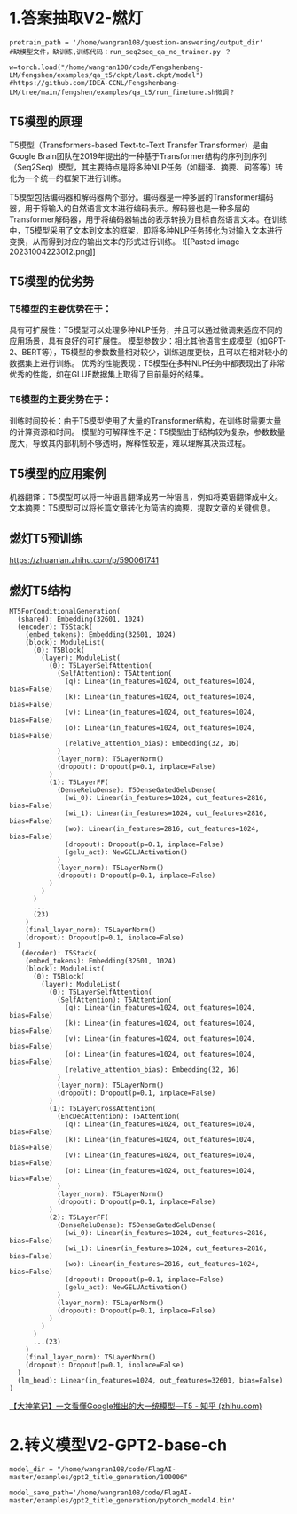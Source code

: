 # 1.答案抽取V2-燃灯
```
pretrain_path = '/home/wangran108/question-answering/output_dir'
#缺模型文件，缺训练,训练代码：run_seq2seq_qa_no_trainer.py ？

w=torch.load("/home/wangran108/code/Fengshenbang-LM/fengshen/examples/qa_t5/ckpt/last.ckpt/model")
#https://github.com/IDEA-CCNL/Fengshenbang-LM/tree/main/fengshen/examples/qa_t5/run_finetune.sh微调？
```
## T5模型的原理
T5模型（Transformers-based Text-to-Text Transfer Transformer）是由Google Brain团队在2019年提出的一种基于Transformer结构的序列到序列（Seq2Seq）模型，其主要特点是将多种NLP任务（如翻译、摘要、问答等）转化为一个统一的框架下进行训练。

T5模型包括编码器和解码器两个部分。编码器是一种多层的Transformer编码器，用于将输入的自然语言文本进行编码表示。解码器也是一种多层的Transformer解码器，用于将编码器输出的表示转换为目标自然语言文本。在训练中，T5模型采用了文本到文本的框架，即将多种NLP任务转化为对输入文本进行变换，从而得到对应的输出文本的形式进行训练。
![[Pasted image 20231004223012.png]]
## T5模型的优劣势
### T5模型的主要优势在于：
具有可扩展性：T5模型可以处理多种NLP任务，并且可以通过微调来适应不同的应用场景，具有良好的可扩展性。
模型参数少：相比其他语言生成模型（如GPT-2、BERT等），T5模型的参数数量相对较少，训练速度更快，且可以在相对较小的数据集上进行训练。
优秀的性能表现：T5模型在多种NLP任务中都表现出了非常优秀的性能，如在GLUE数据集上取得了目前最好的结果。
### T5模型的主要劣势在于：
训练时间较长：由于T5模型使用了大量的Transformer结构，在训练时需要大量的计算资源和时间。
模型的可解释性不足：T5模型由于结构较为复杂，参数数量庞大，导致其内部机制不够透明，解释性较差，难以理解其决策过程。
## T5模型的应用案例
机器翻译：T5模型可以将一种语言翻译成另一种语言，例如将英语翻译成中文。
文本摘要：T5模型可以将长篇文章转化为简洁的摘要，提取文章的关键信息。

## 燃灯T5预训练
https://zhuanlan.zhihu.com/p/590061741

## 燃灯T5结构
```
MT5ForConditionalGeneration(
  (shared): Embedding(32601, 1024)
  (encoder): T5Stack(
    (embed_tokens): Embedding(32601, 1024)
    (block): ModuleList(
      (0): T5Block(
        (layer): ModuleList(
          (0): T5LayerSelfAttention(
            (SelfAttention): T5Attention(
              (q): Linear(in_features=1024, out_features=1024, bias=False)
              (k): Linear(in_features=1024, out_features=1024, bias=False)
              (v): Linear(in_features=1024, out_features=1024, bias=False)
              (o): Linear(in_features=1024, out_features=1024, bias=False)
              (relative_attention_bias): Embedding(32, 16)
            )
            (layer_norm): T5LayerNorm()
            (dropout): Dropout(p=0.1, inplace=False)
          )
          (1): T5LayerFF(
            (DenseReluDense): T5DenseGatedGeluDense(
              (wi_0): Linear(in_features=1024, out_features=2816, bias=False)
              (wi_1): Linear(in_features=1024, out_features=2816, bias=False)
              (wo): Linear(in_features=2816, out_features=1024, bias=False)
              (dropout): Dropout(p=0.1, inplace=False)
              (gelu_act): NewGELUActivation()
            )
            (layer_norm): T5LayerNorm()
            (dropout): Dropout(p=0.1, inplace=False)
          )
        )
      )
      ...
      (23)
    )
    (final_layer_norm): T5LayerNorm()
    (dropout): Dropout(p=0.1, inplace=False)
  )
   (decoder): T5Stack(
    (embed_tokens): Embedding(32601, 1024)
    (block): ModuleList(
      (0): T5Block(
        (layer): ModuleList(
          (0): T5LayerSelfAttention(
            (SelfAttention): T5Attention(
              (q): Linear(in_features=1024, out_features=1024, bias=False)
              (k): Linear(in_features=1024, out_features=1024, bias=False)
              (v): Linear(in_features=1024, out_features=1024, bias=False)
              (o): Linear(in_features=1024, out_features=1024, bias=False)
              (relative_attention_bias): Embedding(32, 16)
            )
            (layer_norm): T5LayerNorm()
            (dropout): Dropout(p=0.1, inplace=False)
          )
          (1): T5LayerCrossAttention(
            (EncDecAttention): T5Attention(
              (q): Linear(in_features=1024, out_features=1024, bias=False)
              (k): Linear(in_features=1024, out_features=1024, bias=False)
              (v): Linear(in_features=1024, out_features=1024, bias=False)
              (o): Linear(in_features=1024, out_features=1024, bias=False)
            )
            (layer_norm): T5LayerNorm()
            (dropout): Dropout(p=0.1, inplace=False)
          )
          (2): T5LayerFF(
            (DenseReluDense): T5DenseGatedGeluDense(
              (wi_0): Linear(in_features=1024, out_features=2816, bias=False)
              (wi_1): Linear(in_features=1024, out_features=2816, bias=False)
              (wo): Linear(in_features=2816, out_features=1024, bias=False)
              (dropout): Dropout(p=0.1, inplace=False)
              (gelu_act): NewGELUActivation()
            )
            (layer_norm): T5LayerNorm()
            (dropout): Dropout(p=0.1, inplace=False)
          )
        )
      )
      ...(23)
    ) 
    (final_layer_norm): T5LayerNorm()
    (dropout): Dropout(p=0.1, inplace=False)
  )
  (lm_head): Linear(in_features=1024, out_features=32601, bias=False)
) 
```
[【大神笔记】一文看懂Google推出的大一统模型—T5 - 知乎 (zhihu.com)](https://zhuanlan.zhihu.com/p/589869911)
# 2.转义模型V2-GPT2-base-ch
```
model_dir = "/home/wangran108/code/FlagAI-master/examples/gpt2_title_generation/100006"

model_save_path='/home/wangran108/code/FlagAI-master/examples/gpt2_title_generation/pytorch_model4.bin'
```
